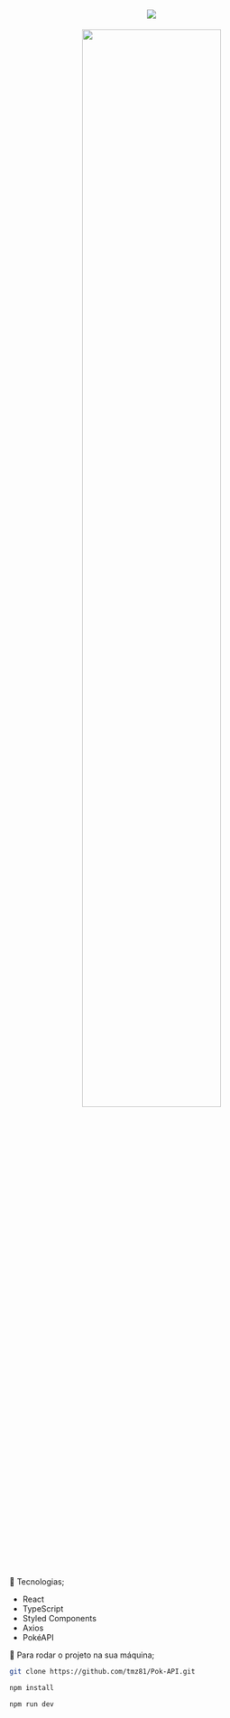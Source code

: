 <h1 align="center">
  <img src="./public/pokeapi.png">
</h1>

<p align="center">
  <img src="./public/exp.png" width="70%">
</p>


🚀 Tecnologias;

- React
- TypeScript
- Styled Components
- Axios
- PokéAPI


🏃 Para rodar o projeto na sua máquina;

```bash
git clone https://github.com/tmz81/Pok-API.git

npm install

npm run dev
```











<!-- 

  TAKS REFATORAÇÃO COMPLETA:
      [] fazer o inpute de pesquisa funcionar; É trazer o resultado digitado via API
      [] corrigir a sequência de evolução dos pokemons, exemplo: "Bulbasaur, Ivysaur, Venusaur"
  
    *STYLES*
      [] Refatoração completa, trazer mais experiências ao usuário



 -->